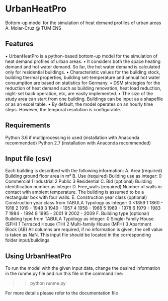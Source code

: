 # UrbanHeatPro
Bottom-up model for the simulation of heat demand profiles of urban areas
A. Molar-Cruz @ TUM ENS

Features
--------
  •	UrbanHeatPro is a python-based bottom-up model for the simulation of heat demand profiles of urban areas.
  •	It considers both the space heating demand and hot water demand. So far, the hot water demand is calculated only for residential buildings.
  •	Characteristic values for the building stock, building thermal properties, building set-temperature and annual hot water consumption are based on statistics for Germany.
  •	DSM strategies for the reduction of heat demand such as building renovation, heat load reduction, night-set back operation, etc, are easily implemented.
  •	The size of the study area can start from one building. Buildings can be input as a shapefile or as an excel table.
  •	By default, the model operates on an hourly time steps. However, the temporal resolution is configurable.


Requirements
------------
Python 3.6 if multiprocessing is used (installation with Anaconda recommended)
Python 2.7 (installation with Anaconda recommended)


Input file (csv)
----------------
Each building is described with the following information:
  A.	Area (required)
      Building ground floor area in m²
  B.	Use (required)
      Building use as integer:
        0	Commercial
        1	Industrial
        2	Public
        3	Residential
  C.	Bid (optional)
      Building identification number as integer
  D.	Free_walls (required)
      Number of walls in contact with ambient temperature. The building is assumed to be a rectangular box with four walls.
  E.	Construction year class (optional)
      Construction year class from TABULA Typology as integer:
        0	<1859
        1	1860 - 1918
        2	1919 - 1948
        3	1949 - 1957
        4	1958 - 1968
        5	1969 - 1978
        6	1979 - 1983
        7	1984 - 1994
        8	1995 - 2001
        9	2002 - 2009
  F.	Building type (optional)
      Building type from TABULA Typology as integer:
        0	Single-Family House (SFH)
        1	Terraced House (TH)
        2	Multi-family House (MFH)
        3	Apartment Block (AB)
All columns are required, if no information is given, the cell value is taken as NaN.
This input file should be located in the corresponding folder input/buildings


Using UrbanHeatPro
------------------
To run the model with the given input data, change the desired information in the runme.py file and run this file in the command line:
>> python runme.py

For more details please refer to the documentation file

